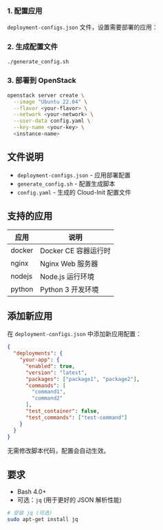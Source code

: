 <!--
 * @Author: Ethan yanghan0911@gmail.com
 * @Date: 2025-08-07 20:39:14
 * @LastEditors: Ethan yanghan0911@gmail.com
 * @LastEditTime: 2025-08-07 20:41:57
 * @FilePath: /Cloud-Init-App-Deployer/README.md
 * @Description: 这是默认设置,请设置`customMade`, 打开koroFileHeader查看配置 进行设置: https://github.com/OBKoro1/koro1FileHeader/wiki/%E9%85%8D%E7%BD%AE
-->
### 1. 配置应用
`deployment-configs.json` 文件，设置需要部署的应用：

### 2. 生成配置文件
```bash
./generate_config.sh
```

### 3. 部署到 OpenStack
```bash
openstack server create \
  --image "Ubuntu 22.04" \
  --flavor <your-flavor> \
  --network <your-network> \
  --user-data config.yaml \
  --key-name <your-key> \
  <instance-name>
```

## 文件说明

- `deployment-configs.json` - 应用部署配置
- `generate_config.sh` - 配置生成脚本  
- `config.yaml` - 生成的 Cloud-Init 配置文件

## 支持的应用

| 应用 | 说明 |
|------|------|
| docker | Docker CE 容器运行时 |
| nginx | Nginx Web 服务器 |
| nodejs | Node.js 运行环境 |
| python | Python 3 开发环境 |

## 添加新应用

在 `deployment-configs.json` 中添加新应用配置：

```json
{
  "deployments": {
    "your-app": {
      "enabled": true,
      "version": "latest",
      "packages": ["package1", "package2"],
      "commands": [
        "command1",
        "command2"
      ],
      "test_container": false,
      "test_commands": ["test-command"]
    }
  }
}
```

无需修改脚本代码，配置会自动生效。

## 要求

- Bash 4.0+
- 可选：`jq` (用于更好的 JSON 解析性能)

```bash
# 安装 jq (可选)
sudo apt-get install jq
```